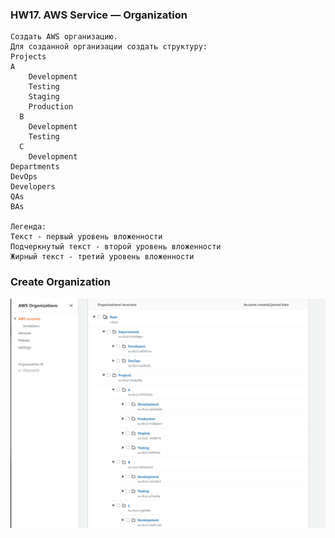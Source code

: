 ### HW17. AWS Service — Organization
``` 
Создать AWS организацию.
Для созданной организации создать структуру:
Projects
A
    Development
    Testing
    Staging
    Production
  B
    Development
    Testing
  C
    Development
Departments
DevOps
Developers
QAs
BAs

Легенда:
Текст - первый уровень вложенности
Подчеркнутый текст - второй уровень вложенности
Жирный текст - третий уровень вложенности
```
### Create Organization
![screen shot web page](https://github.com/v-kostyukov/ithillel-tasks/blob/master/HW17/img/screen1.png)

